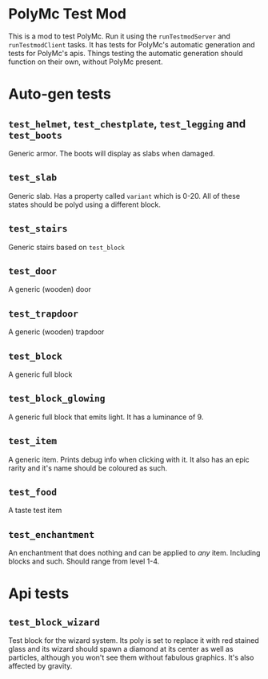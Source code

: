 # PolyMc Test Mod

This is a mod to test PolyMc. Run it using the `runTestmodServer` and `runTestmodClient` tasks.
It has tests for PolyMc's automatic generation and tests for PolyMc's apis. 
Things testing the automatic generation should function on their own, without PolyMc present.

# Auto-gen tests
## `test_helmet`, `test_chestplate`, `test_legging` and `test_boots`
Generic armor. The boots will display as slabs when damaged.

## `test_slab`
Generic slab. Has a property called `variant` which is 0-20. All of these states should be polyd using a different block.

## `test_stairs`
Generic stairs based on `test_block`

## `test_door`
A generic (wooden) door

## `test_trapdoor`
A generic (wooden) trapdoor

## `test_block`
A generic full block

## `test_block_glowing`
A generic full block that emits light. It has a luminance of 9.

## `test_item`
A generic item. Prints debug info when clicking with it. It also has an epic rarity and it's name should be coloured as such.

## `test_food`
A taste test item

## `test_enchantment`
An enchantment that does nothing and can be applied to *any* item. Including blocks and such. Should range from level 1-4.

# Api tests
## `test_block_wizard`
Test block for the wizard system. Its poly is set to replace it with red stained glass and 
its wizard should spawn a diamond at its center as well as particles, although you won't see them without fabulous graphics. 
It's also affected by gravity.